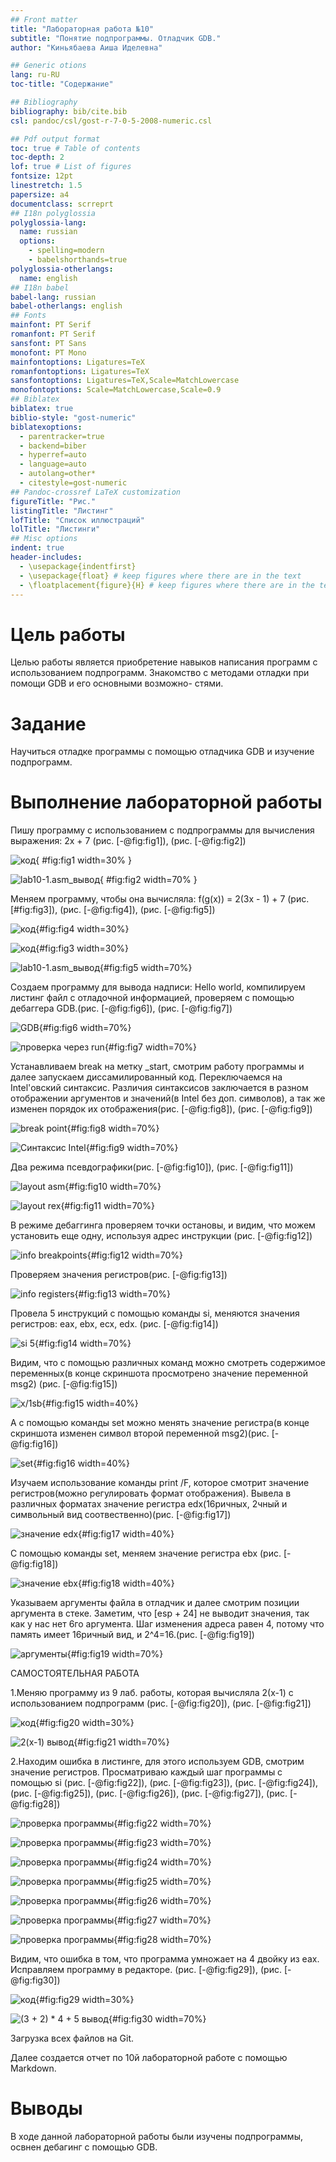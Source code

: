 ```yaml
---
## Front matter
title: "Лабораторная работа №10"
subtitle: "Понятие подпрограммы. Отладчик GDB."
author: "Киньябаева Аиша Иделевна"

## Generic otions
lang: ru-RU
toc-title: "Содержание"

## Bibliography
bibliography: bib/cite.bib
csl: pandoc/csl/gost-r-7-0-5-2008-numeric.csl

## Pdf output format
toc: true # Table of contents
toc-depth: 2
lof: true # List of figures
fontsize: 12pt
linestretch: 1.5
papersize: a4
documentclass: scrreprt
## I18n polyglossia
polyglossia-lang:
  name: russian
  options:
	- spelling=modern
	- babelshorthands=true
polyglossia-otherlangs:
  name: english
## I18n babel
babel-lang: russian
babel-otherlangs: english
## Fonts
mainfont: PT Serif
romanfont: PT Serif
sansfont: PT Sans
monofont: PT Mono
mainfontoptions: Ligatures=TeX
romanfontoptions: Ligatures=TeX
sansfontoptions: Ligatures=TeX,Scale=MatchLowercase
monofontoptions: Scale=MatchLowercase,Scale=0.9
## Biblatex
biblatex: true
biblio-style: "gost-numeric"
biblatexoptions:
  - parentracker=true
  - backend=biber
  - hyperref=auto
  - language=auto
  - autolang=other*
  - citestyle=gost-numeric
## Pandoc-crossref LaTeX customization
figureTitle: "Рис."
listingTitle: "Листинг"
lofTitle: "Список иллюстраций"
lolTitle: "Листинги"
## Misc options
indent: true
header-includes:
  - \usepackage{indentfirst}
  - \usepackage{float} # keep figures where there are in the text
  - \floatplacement{figure}{H} # keep figures where there are in the text
---
```


# Цель работы

Целью работы является приобретение навыков написания программ с использованием подпрограмм. Знакомство с методами отладки при помощи GDB и его основными возможно-
стями.

# Задание

Научиться отладке программы с помощью отладчика GDB и изучение подпрограмм. 

# Выполнение лабораторной работы

Пишу программу с использованием с подпрограммы для вычисления выражения: 2x + 7 (рис. [-@fig:fig1]), (рис. [-@fig:fig2])

![код](image/2.png){ #fig:fig1 width=30% }

![lab10-1.asm_вывод](image/1.png){ #fig:fig2 width=70% }

Меняем программу, чтобы она вычисляла: f(g(x)) = 2(3x - 1) + 7 (рис. [#fig:fig3]), (рис. [-@fig:fig4]), (рис. [-@fig:fig5])

![код](image/4.png){#fig:fig4 width=30%}

![код](image/3.png){#fig:fig3 width=30%}

![lab10-1.asm_вывод](image/5.png){#fig:fig5 width=70%}

Создаем программу для вывода надписи: Hello world, компилируем листинг файл с отладочной информацией, проверяем с помощью дебаггера GDB.(рис. [-@fig:fig6]), (рис. [-@fig:fig7])

![GDB](image/6.png){#fig:fig6 width=70%}

![проверка через run](image/7.png){#fig:fig7 width=70%}

Устанавливаем break на метку _start, смотрим работу программы и далее запускаем диссамилированный код. Переключаемся на Intel'овский синтаксис. Различия синтаксисов заключается в разном отображении аргументов и значений(в Intel без доп. символов), а так же изменен порядок их отображения(рис. [-@fig:fig8]), (рис. [-@fig:fig9])

![break point](image/8.png){#fig:fig8 width=70%}

![Синтаксис Intel](image/9.png){#fig:fig9 width=70%}

Два режима псевдографики(рис. [-@fig:fig10]), (рис. [-@fig:fig11])

![layout asm](image/11.png){#fig:fig10 width=70%}

![layout rex](image/12.png){#fig:fig11 width=70%}

В режиме дебаггинга проверяем точки остановы, и видим, что можем установить еще одну, используя адрес инструкции (рис. [-@fig:fig12])

![info breakpoints](image/13.png){#fig:fig12 width=70%}

Проверяем значения регистров(рис. [-@fig:fig13])

![info registers](image/14.png){#fig:fig13 width=70%}

Провела 5 инструкций с помощью команды si, меняются значения регистров: eax, ebx, ecx, edx. (рис. [-@fig:fig14])

![si 5](image/15.png){#fig:fig14 width=70%}

Видим, что с помощью различных команд можно смотреть содержимое переменных(в конце скриншота просмотрено значение переменной msg2) (рис. [-@fig:fig15])

![x/1sb](image/16.png){#fig:fig15 width=40%}


А с помощью команды set можно менять значение регистра(в конце скриншота изменен символ второй переменной msg2)(рис. [-@fig:fig16])

![set](image/17.png){#fig:fig16 width=40%}

Изучаем использование команды print /F, которое смотрит значение регистров(можно регулировать формат отображения). Вывела в различных форматах значение регистра edx(16ричных, 2чный и символьный вид соотвественно)(рис. [-@fig:fig17])

![значение edx](image/18.png){#fig:fig17 width=40%}

С помощью команды set, меняем значение регистра ebx (рис. [-@fig:fig18])

![значение ebx](image/19.png){#fig:fig18 width=40%}

Указываем аргументы файла в отладчик и далее смотрим позиции аргумента в стеке. Заметим, что [esp + 24] не выводит значения, так как у нас нет 6го аргумента. Шаг изменения адреса равен 4, потому что память имеет 16ричный вид, и 2^4=16.(рис. [-@fig:fig19])

![аргументы](image/20.png){#fig:fig19 width=70%}


САМОСТОЯТЕЛЬНАЯ РАБОТА

1.Меняю программу из 9 лаб. работы, которая вычисляла 2(x-1) с использованием подпрограмм (рис. [-@fig:fig20]), (рис. [-@fig:fig21])

![код](image/22.png){#fig:fig20 width=30%}

![2(х-1) вывод](image/21.png){#fig:fig21 width=70%}

2.Находим ошибка в листинге, для этого используем GDB, смотрим значение регистров. Просматриваю каждый шаг программы с помощью si (рис. [-@fig:fig22]), (рис. [-@fig:fig23]), (рис. [-@fig:fig24]), (рис. [-@fig:fig25]), (рис. [-@fig:fig26]), (рис. [-@fig:fig27]), (рис. [-@fig:fig28])

![проверка программы](image/23.png){#fig:fig22 width=70%}

![проверка программы](image/24.png){#fig:fig23 width=70%} 

![проверка программы](image/25.png){#fig:fig24 width=70%} 

![проверка программы](image/26.png){#fig:fig25 width=70%} 

![проверка программы](image/27.png){#fig:fig26 width=70%} 

![проверка программы](image/28.png){#fig:fig27 width=70%} 

![проверка программы](image/29.png){#fig:fig28 width=70%}

Видим, что ошибка в том, что программа умножает на 4 двойку из eax. Исправляем программу в редакторе.
(рис. [-@fig:fig29]), (рис. [-@fig:fig30])

![код](image/31.png){#fig:fig29 width=30%}

![(3 + 2) * 4 + 5 вывод](image/30.png){#fig:fig30 width=70%}

Загрузка всех файлов на Git.

Далее создается отчет по 10й лабораторной работе с помощью Markdown.

# Выводы

В ходе данной лабораторной работы были изучены подпрограммы, освнен дебагинг с помощью GDB.
